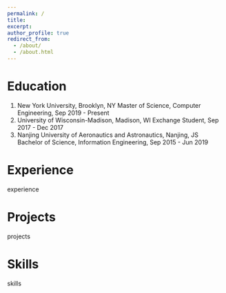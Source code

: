 ```yaml
---
permalink: /
title: 
excerpt: 
author_profile: true
redirect_from: 
  - /about/
  - /about.html
---
```


# Education
1. New York University, Brooklyn, NY
   Master of Science, Computer Engineering, Sep 2019 - Present
2. University of Wisconsin-Madison, Madison, WI
   Exchange Student, Sep 2017 - Dec 2017
3. Nanjing University of Aeronautics and Astronautics, Nanjing, JS
   Bachelor of Science, Information Engineering, Sep 2015 - Jun 2019
   
# Experience
experience

# Projects
projects

# Skills
skills
